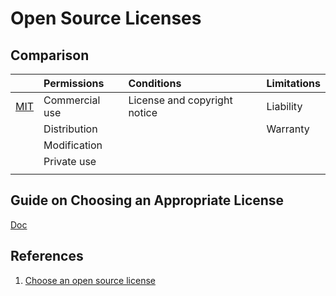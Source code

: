 # Open Source Licenses

## Comparison

|  | Permissions | Conditions | Limitations |
| :--- | :--- | :--- | :--- |
| [MIT](https://choosealicense.com/licenses/mit/) | Commercial use | License and copyright notice | Liability |
|  | Distribution |  | Warranty |
|  | Modification |  |  |
|  | Private use |  |  |
|  |  |  |  |



## Guide on Choosing an Appropriate License

[Doc](https://choosealicense.com/)

## References

1. [Choose an open source license](https://choosealicense.com/)

